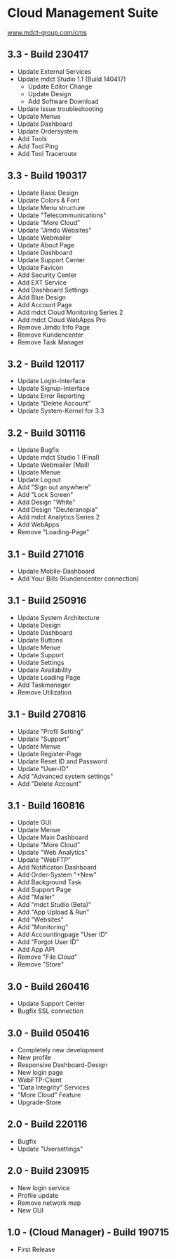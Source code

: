 # Cloud Management Suite
www.mdct-group.com/cms

## 3.3 - Build 230417

- Update External Services
- Update mdct Studio 1.1 (Build 140417)
  - Update Editor Change
  - Update Design
  - Add Software Download
- Update Issue troubleshooting
- Update Menue
- Update Dashboard
- Update Ordersystem
- Add Tools
- Add Tool Ping
- Add Tool Traceroute

## 3.3 - Build 190317

- Update Basic Design
- Update Colors & Font
- Update Menu structure
- Update "Telecommunications"
- Update "More Cloud"
- Update "Jimdo Websites"
- Update Webmailer
- Update About Page
- Update Dashboard
- Update Support Center
- Update Favicon
- Add Security Center
- Add EXT Service
- Add Dashboard Settings
- Add Blue Design
- Add Account Page
- Add mdct Cloud Monitoring Series 2
- Add mdct Cloud WebApps Pro
- Remove Jimdo Info Page
- Remove Kundencenter
- Remove Task Manager

## 3.2 - Build 120117

- Update Login-Interface
- Update Signup-Interface
- Update Error Reporting
- Update "Delete Account"
- Update System-Kernel for 3.3

## 3.2 - Build 301116

- Update Bugfix
- Update mdct Studio 1 (Final)
- Update Webmailer (Mail)
- Update Menue
- Update Logout
- Add "Sign out anywhere"
- Add "Lock Screen"
- Add Design "White"
- Add Design "Deuteranopia"
- Add mdct Analytics Series 2
- Add WebApps
- Remove "Loading-Page"

## 3.1 - Build 271016

- Update Mobile-Dashboard
- Add Your Bills (Kundencenter connection)

## 3.1 - Build 250916

- Update System Architecture 
- Update Design
- Update Dashboard
- Update Buttons
- Update Menue
- Update Support
- Uodate Settings
- Update Availability
- Update Loading Page
- Add Taskmanager
- Remove Utilization

## 3.1 - Build 270816

- Update "Profil Setting"
- Update "Support"
- Update Menue
- Update Register-Page
- Update Reset ID and Password
- Update "User-ID"
- Add "Advanced system settings" 
- Add "Delete Account"

## 3.1 - Build 160816

- Update GUI
- Update Menue
- Update Main Dashboard
- Update "More Cloud"
- Update "Web Analytics"
- Update "WebFTP"
- Add Notificaton Dashboard
- Add Order-System "+New"
- Add Background Task
- Add Support Page
- Add "Mailer"
- Add "mdct Studio (Beta)"
- Add "App Upload & Run"
- Add "Websites"
- Add "Monitoring"
- Add Accountingpage "User ID"
- Add "Forgot User ID"
- Add App API
- Remove "File Cloud"
- Remove "Store"

## 3.0 - Build 260416

  - Update Support Center
  - Bugfix SSL connection

## 3.0 - Build 050416

 - Completely new development
 - New profile
 - Responsive Dashboard-Design
 - New login page
 - WebFTP-Client
 - "Data Integrity" Services
 - "More Cloud" Feature
 - Upgrade-Store
 
## 2.0 - Build 220116

 - Bugfix
 - Update "Usersettings"

## 2.0 - Build 230915

 - New login service
 - Profile update
 - Remove network map
 - New GUI

## 1.0 - (Cloud Manager) - Build 190715

- First Release

